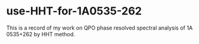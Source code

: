 # use-HHT-for-1A0535-262
This is a record of my work on QPO phase resolved spectral analysis of 1A 0535+262 by HHT method.
